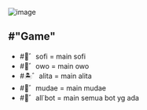 ![image](https://github.com/osiic/atlantis-report/assets/96474947/84bd70f0-d1bf-420d-96ea-09aaa679a737)

## #"Game"
- #🌲゛sofi = main sofi
- #🎄゛owo = main owo
- #🏝゛alita = main alita
- #🌴゛mudae = main mudae
- #🎋゛all˙bot = main semua bot yg ada

